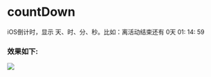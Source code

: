 # countDown
iOS倒计时，显示 天、时、分、秒。比如：离活动结束还有   0天 01: 14: 59

### 效果如下:

![](http://img.blog.csdn.net/20160219205417733?watermark/2/text/aHR0cDovL2Jsb2cuY3Nkbi5uZXQv/font/5a6L5L2T/fontsize/400/fill/I0JBQkFCMA==/dissolve/70/gravity/Center)
